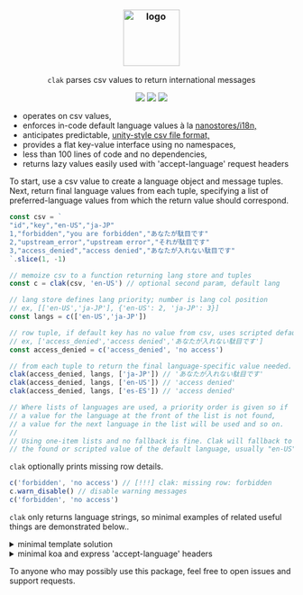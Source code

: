 
<h3 align="center"><img src="https://imgur.com/2nEIMc8.png" alt="logo" height="100px"></h3>
<p align="center"><code>clak</code> parses csv values to return international messages</p>

<p align="center">
<a href="https://www.npmjs.com/package/clak"><img src="https://img.shields.io/npm/v/clak"></a>
<a href="https://github.com/iambumblehead/clak/workflows"><img src="https://github.com/iambumblehead/clak/workflows/test/badge.svg"></a>
<a href="./LICENSE.md"><img src="https://img.shields.io/badge/license-ISC-blue.svg"></a>
</p>

 * operates on csv values,
 * enforces in-code default language values à la [nanostores/i18n,][3]
 * anticipates predictable, [unity-style csv file format,][1]
 * provides a flat key-value interface using no namespaces,
 * less than 100 lines of code and no dependencies,
 * returns lazy values easily used with 'accept-language' request headers


[0]: https://github.com/iambumblehead/clak
[1]: https://docs.unity3d.com/Packages/com.unity.localization@1.2/manual/CSV.html
[2]: https://github.com/nanostores/nanostores
[3]: https://github.com/nanostores/i18n


To start, use a csv value to create a language object and message tuples. Next, return final language values from each tuple, specifying a list of preferred-language values from which the return value should correspond.
```javascript
const csv = `
"id","key","en-US","ja-JP"
1,"forbidden","you are forbidden","あなたが駄目です"
2,"upstream_error","upstream error","それが駄目です"
3,"access_denied","access denied","あなたが入れない駄目です"
`.slice(1, -1)

// memoize csv to a function returning lang store and tuples
const c = clak(csv, 'en-US') // optional second param, default lang

// lang store defines lang priority; number is lang col position
// ex, [['en-US','ja-JP'], {'en-US': 2, 'ja-JP': 3}]
const langs = c(['en-US','ja-JP'])

// row tuple, if default key has no value from csv, uses scripted default
// ex, ['access_denied','access denied','あなたが入れない駄目です']
const access_denied = c('access_denied', 'no access')

// from each tuple to return the final language-specific value needed.
clak(access_denied, langs, ['ja-JP']) // 'あなたが入れない駄目です'
clak(access_denied, langs, ['en-US']) // 'access denied'
clak(access_denied, langs, ['es-ES']) // 'access denied'

// Where lists of languages are used, a priority order is given so if
// a value for the language at the front of the list is not found,
// a value for the next language in the list will be used and so on.
//
// Using one-item lists and no fallback is fine. Clak will fallback to
// the found or scripted value of the default language, usually "en-US"
```


`clak` optionally prints missing row details.
``` javascript
c('forbidden', 'no access') // [!!!] clak: missing row: forbidden
c.warn_disable() // disable warning messages
c('forbidden', 'no access')
```

`clak` only returns language strings, so minimal examples of related useful things are demonstrated below..

<details>
  <summary>minimal template solution</summary>

``` javascript
const tpl = 'Missing fields: {fields}'
const obj = {
  // node and browser native international list-formatting
  fields: new Intl.ListFormat('en', {
    style: 'short',
    type: 'disjunction'
  }).format(['username', 'password'])
}
const msg = Object.keys(obj)
  .reduce((prev, key) => prev.replace(`{${k}}`, obj[k]), tpl)
// 'Missing fields: username and password'
```
</details>

<details>
  <summary>minimal koa and express 'accept-language' headers</summary>

```javascript
// https://www.w3.org/International/questions/qa-accept-lang-locales
//
// an accept-langauge header might look like this and could be parsed many ways,
//  'en-GB,en-US;q=0.9,fr-CA;q=0.7,en;q=0.8'
const acceptLangStr = ctx.get('accept-language')
// https://www.npmjs.com/package/accept-language-parser
const parsed = acceptLanguageParser.parse(acceptLangStr)
const parsedISOSpec = parsed.find(p = p.code && p.region)

const lang = parsedISOSpec &&
  [parsedISOSpec.code, parsedISOSpec.region].join('-')
// 'en-US'
```

</details>


To anyone who may possibly use this package, feel free to open issues and support requests.
